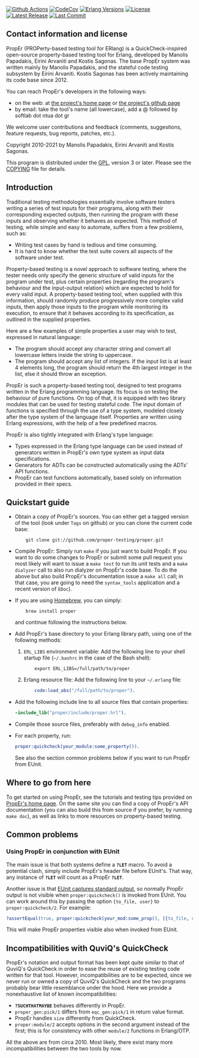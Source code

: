 [![Github Actions][github badge]][github]
[![CodeCov][codecov badge]][codecov]
[![Erlang Versions][erlang versions badge]][erlang]
[![License][license badge]][license]
[![Latest Release][release badge]][release]
[![Last Commit][commit badge]][commit]

Contact information and license
-------------------------------

PropEr (PROPerty-based testing tool for ERlang) is a QuickCheck-inspired
open-source property-based testing tool for Erlang, developed by Manolis
Papadakis, Eirini Arvaniti and Kostis Sagonas. The base PropEr system was
written mainly by Manolis Papadakis, and the stateful code testing subsystem
by Eirini Arvaniti. Kostis Sagonas has been actively maintaining its code
base since 2012.

You can reach PropEr's developers in the following ways:

*   on the web: at [the project's home page](http://proper-testing.github.io)
    or [the project's github page](https://github.com/proper-testing/proper)
*   by email: take the tool's name (all lowercase), add a @ followed by
    softlab dot ntua dot gr

We welcome user contributions and feedback (comments, suggestions, feature
requests, bug reports, patches, etc.).

Copyright 2010-2021 by Manolis Papadakis, Eirini Arvaniti and Kostis Sagonas.

This program is distributed under the [GPL](http://www.gnu.org/licenses/gpl.html),
version 3 or later. Please see the [COPYING][license] file for details.


Introduction
------------

Traditional testing methodologies essentially involve software testers writing a
series of test inputs for their programs, along with their corresponding
expected outputs, then running the program with these inputs and observing
whether it behaves as expected. This method of testing, while simple and easy to
automate, suffers from a few problems, such as:

*   Writing test cases by hand is tedious and time consuming.
*   It is hard to know whether the test suite covers all aspects of the software
    under test.

Property-based testing is a novel approach to software testing, where the tester
needs only specify the generic structure of valid inputs for the program under
test, plus certain properties (regarding the program's behaviour and the
input-output relation) which are expected to hold for every valid input.
A property-based testing tool, when supplied with this information, should randomly
produce progressively more complex valid inputs, then apply those inputs to the
program while monitoring its execution, to ensure that it behaves according to
its specification, as outlined in the supplied properties.

Here are a few examples of simple properties a user may wish to test, expressed
in natural language:

*   The program should accept any character string and convert all lowercase
    letters inside the string to uppercase.
*   The program should accept any list of integers. If the input list is at
    least 4 elements long, the program should return the 4th largest integer in
    the list, else it should throw an exception.

PropEr is such a property-based testing tool, designed to test programs written
in the Erlang programming language. Its focus is on testing the behaviour of
pure functions. On top of that, it is equipped with two library modules that can
be used for testing stateful code. The input domain of functions is specified
through the use of a type system, modeled closely after the type system of the
language itself. Properties are written using Erlang expressions, with the help
of a few predefined macros.

PropEr is also tightly integrated with Erlang's type language:

*   Types expressed in the Erlang type language can be used instead of
    generators written in PropEr's own type system as input data specifications.
*   Generators for ADTs can be constructed automatically using the ADTs' API
    functions.
*   PropEr can test functions automatically, based solely on information
    provided in their specs.


Quickstart guide
----------------

*   Obtain a copy of PropEr's sources. You can either get a tagged version of
    the tool (look under `Tags` on github) or you can clone the current code
    base:

    ```shell
        git clone git://github.com/proper-testing/proper.git
    ```
*   Compile PropEr: Simply run `make` if you just want to build PropEr.
    If you want to do some changes to PropEr or submit some pull request you
    most likely will want to issue a `make test` to run its unit tests and
    a `make dialyzer` call to also run dialyzer on PropEr's code base.
    To do the above but also build PropEr's documentation issue a `make all`
    call; in that case, you are going to need the `syntax_tools` application
    and a recent version of `EDoc`).
*   If you are using [Homebrew](https://brew.sh), you can simply:

    ```shell
        brew install proper
    ```
    and continue following the instructions below.
*   Add PropEr's base directory to your Erlang library path, using one of the
    following methods:
    1.   `ERL_LIBS` environment variable: Add the following line to your shell
         startup file (`~/.bashrc` in the case of the Bash shell):

         ```shell
             export ERL_LIBS=/full/path/to/proper
         ```
    2.   Erlang resource file: Add the following line to your `~/.erlang` file:

         ```erlang
             code:load_abs("/full/path/to/proper").
         ```
*   Add the following include line to all source files that contain properties:

    ```erlang
    -include_lib("proper/include/proper.hrl").
    ```

*   Compile those source files, preferably with `debug_info` enabled.
*   For each property, run:

    ```erlang
    proper:quickcheck(your_module:some_property()).
    ```
    See also the section common problems below if you want to run
    PropEr from EUnit.


Where to go from here
---------------------

To get started on using PropEr, see the tutorials and testing tips provided on
[PropEr's home page](http://proper-testing.github.io). On the same site you can
find a copy of PropEr's API documentation (you can also build this from source
if you prefer, by running `make doc`), as well as links to more resources on
property-based testing.


Common problems
---------------

### Using PropEr in conjunction with EUnit

The main issue is that both systems define a **`?LET`** macro. To avoid a
potential clash, simply include PropEr's header file before EUnit's. That
way, any instance of **`?LET`** will count as a PropEr **`?LET`**.

Another issue is that [EUnit captures standard output][eunit stdout],
so normally PropEr output is not visible when `proper:quickcheck()` is
invoked from EUnit. You can work around this by passing the option
`{to_file, user}` to `proper:quickcheck/2`. For example:
```erlang
?assertEqual(true, proper:quickcheck(your_mod:some_prop(), [{to_file, user}])).
```
This will make PropEr properties visible also when invoked from EUnit.


Incompatibilities with QuviQ's QuickCheck
-----------------------------------------

PropEr's notation and output format has been kept quite similar to that of
QuviQ's QuickCheck in order to ease the reuse of existing testing code written
for that tool. However, incompatibilities are to be expected, since we never
run or owned a copy of QuviQ's QuickCheck and the two programs probably bear
little resemblance under the hood. Here we provide a nonexhaustive list of
known incompatibilities:

*   **`?SUCHTHATMAYBE`** behaves differently in PropEr.
*   `proper_gen:pick/1` differs from `eqc_gen:pick/1` in return value format.
*   PropEr handles `size` differently from QuickCheck.
*   `proper:module/2` accepts options in the second argument instead of the
    first; this is for consistency with other `module/2` functions in Erlang/OTP.

All the above are from circa 2010. Most likely, there exist many more
incompatibilities between the two tools by now.


<!-- Links (alphabetically) -->
[codecov]: https://codecov.io/gh/proper-testing/proper
[commit]: https://github.com/proper-testing/proper/commit/HEAD
[erlang]: http://www.erlang.org
[eunit stdout]: http://erlang.org/doc/apps/eunit/chapter.html#Running_EUnit
[license]: ./COPYING
[release]: https://github.com/proper-testing/proper/releases/latest
[github]: https://github.com/proper-testing/proper/actions

<!-- Badges (alphabetically) -->
[codecov badge]: https://codecov.io/gh/proper-testing/proper/branch/master/graph/badge.svg
[commit badge]: https://img.shields.io/github/last-commit/proper-testing/proper.svg?style=flat-square
[erlang versions badge]: https://img.shields.io/badge/erlang-20.0%20to%2023.2-blue.svg?style=flat-square
[license badge]: https://img.shields.io/github/license/proper-testing/proper.svg?style=flat-square
[release badge]: https://img.shields.io/github/release/proper-testing/proper.svg?style=flat-square
[github badge]: https://github.com/proper-testing/proper/workflows/CI/badge.svg
